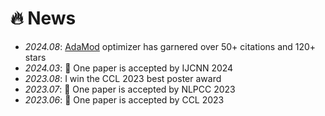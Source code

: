 # 🔥 News
- *2024.08*: [AdaMod](https://github.com/lancopku/AdaMod) optimizer has garnered over 50+ citations and 120+ stars
- *2024.03*: 🎉 One paper is accepted by IJCNN 2024
- *2023.08*: I win the CCL 2023 best poster award
- *2023.07*: 🎉 One paper is accepted by NLPCC 2023
- *2023.06*: 🎉 One paper is accepted by CCL 2023
